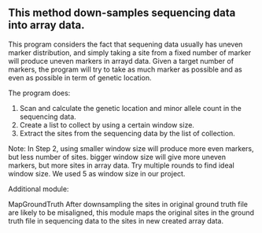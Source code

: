 ## This method down-samples sequencing data into array data.

This program considers the fact that sequening data usually has uneven marker distribution, and simply taking a site from a fixed number of marker will produce uneven markers in arrayd data. Given a target number of markers, the program will try to take as much marker as possible and as even as possible in term of genetic location.


The program does:
1. Scan and calculate the genetic location and minor allele count in the sequencing data.
2. Create a list to collect by using a certain window size.
3. Extract the sites from the sequencing data by the list of collection.


Note:
In Step 2, using smaller window size will produce more even markers, but less number of sites.
bigger window size will give more uneven markers, but more sites in array data.
Try multiple rounds to find ideal window size.
We used 5 as window size in our project.




Additional module:


MapGroundTruth
After downsampling the sites in original ground truth file are likely to be misaligned, this module maps the original sites in the ground truth file in sequencing data to the sites in new created array data.
